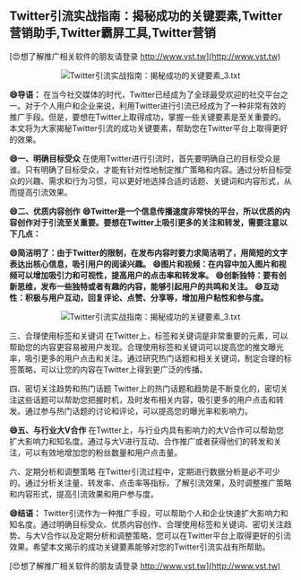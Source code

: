 ## **Twitter引流实战指南：揭秘成功的关键要素,Twitter营销助手,Twitter霸屏工具,Twitter营销**

[😍想了解推广相关软件的朋友请登录 http://www.vst.tw](http://www.vst.tw)

 <center><img src="https://vst.tw/MP4/tuiguang/png/6.png" alt="Twitter引流实战指南：揭秘成功的关键要素_3.txt"></center>

**😄导语：**
在当今社交媒体的时代，Twitter已经成为了全球最受欢迎的社交平台之一。对于个人用户和企业来说，利用Twitter进行引流已经成为了一种非常有效的推广手段。但是，要想在Twitter上取得成功，掌握一些关键要素是至关重要的。本文将为大家揭秘Twitter引流的成功关键要素，帮助您在Twitter平台上取得更好的效果。

**😄一、明确目标受众**
在使用Twitter进行引流时，首先要明确自己的目标受众是谁。只有明确了目标受众，才能有针对性地制定推广策略和内容。通过分析目标受众的兴趣、需求和行为习惯，可以更好地选择合适的话题、关键词和内容形式，从而提高引流效果。

**😄二、优质内容创作**
**😄Twitter是一个信息传播速度非常快的平台，所以优质的内容创作对于引流至关重要。要想在Twitter上吸引更多的关注和转发，需要注意以下几点：**

**😄简洁明了：由于Twitter的限制，在发布内容时要力求简洁明了，用简短的文字表达出核心信息，吸引用户的阅读兴趣。**
**😄图片和视频：在内容中加入图片和视频可以增加吸引力和可视性，提高用户的点击率和转发率。**
**😄创新独特：要有创新思维，发布一些独特或者有趣的内容，能够引起用户的共鸣和关注。**
**😄互动性：积极与用户互动，回复评论、点赞、分享等，增加用户粘性和参与度。**

 <center><img src="https://vst.tw/MP4/tuiguang/png/4.png" alt="Twitter引流实战指南：揭秘成功的关键要素_3.txt"></center>

三、合理使用标签和关键词
在Twitter上，标签和关键词是非常重要的元素，可以帮助您的内容更容易被用户发现。合理使用标签和关键词可以提高您的推文曝光率，吸引更多的用户点击和关注。通过研究热门话题和相关关键词，制定合理的标签策略，可以让您的内容在Twitter上得到更广泛的传播。

四、密切关注趋势和热门话题
Twitter上的热门话题和趋势是不断变化的，密切关注这些话题可以帮助您把握时机，及时发布相关内容，吸引更多的用户点击和转发。通过参与热门话题的讨论和评论，可以提高您的曝光率和影响力。

**😄五、与行业大V合作**
在Twitter上，与行业内具有影响力的大V合作可以帮助您扩大影响力和知名度。通过与大V进行互动、合作推广或者获得他们的转发和关注，可以有效地增加您的粉丝数量和用户点击量。

六、定期分析和调整策略
在Twitter引流过程中，定期进行数据分析是必不可少的。通过分析关注量、转发率、点击率等指标，了解引流效果，及时调整推广策略和内容形式，提高引流效果和用户参与度。

**😄结语：**
Twitter引流作为一种推广手段，可以帮助个人和企业快速扩大影响力和知名度。通过明确目标受众、优质内容创作、合理使用标签和关键词、密切关注趋势、与大V合作以及定期分析和调整策略，您可以在Twitter平台上取得更好的引流效果。希望本文揭示的成功关键要素能够对您的Twitter引流实战有所帮助。

[😍想了解推广相关软件的朋友请登录 http://www.vst.tw](http://www.vst.tw)



